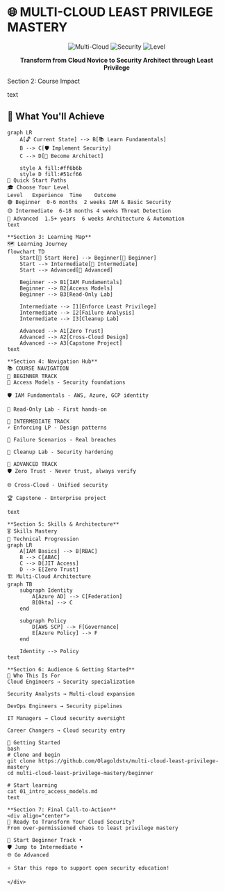 # 🌐 MULTI-CLOUD LEAST PRIVILEGE MASTERY

<div align="center">

![Multi-Cloud](https://img.shields.io/badge/AWS-Azure-GCP-orange?style=for-the-badge&logo=azure-pipelines)
![Security](https://img.shields.io/badge/Security-Enterprise-red?style=for-the-badge)
![Level](https://img.shields.io/badge/Beginner->Advanced-green?style=for-the-badge)

**Transform from Cloud Novice to Security Architect through Least Privilege**

</div>
Section 2: Course Impact

text
## 🎯 What You'll Achieve

```mermaid
graph LR
    A[🔓 Current State] --> B[📚 Learn Fundamentals]
    B --> C[🛡️ Implement Security]
    C --> D[🚀 Become Architect]
    
    style A fill:#ff6b6b
    style D fill:#51cf66
🚀 Quick Start Paths
🎓 Choose Your Level
Level	Experience	Time	Outcome
🟢 Beginner	0-6 months	2 weeks	IAM & Basic Security
🟡 Intermediate	6-18 months	4 weeks	Threat Detection
🔴 Advanced	1.5+ years	6 weeks	Architecture & Automation
text

**Section 3: Learning Map**
🗺️ Learning Journey
flowchart TD
    Start[🎯 Start Here] --> Beginner[📘 Beginner]
    Start --> Intermediate[📗 Intermediate] 
    Start --> Advanced[📕 Advanced]
    
    Beginner --> B1[IAM Fundamentals]
    Beginner --> B2[Access Models]
    Beginner --> B3[Read-Only Lab]
    
    Intermediate --> I1[Enforce Least Privilege]
    Intermediate --> I2[Failure Analysis]
    Intermediate --> I3[Cleanup Lab]
    
    Advanced --> A1[Zero Trust]
    Advanced --> A2[Cross-Cloud Design]
    Advanced --> A3[Capstone Project]
text

**Section 4: Navigation Hub**
📚 COURSE NAVIGATION
📘 BEGINNER TRACK
🔰 Access Models - Security foundations

🛡️ IAM Fundamentals - AWS, Azure, GCP identity

🧪 Read-Only Lab - First hands-on

📗 INTERMEDIATE TRACK
⚡ Enforcing LP - Design patterns

🚨 Failure Scenarios - Real breaches

🔧 Cleanup Lab - Security hardening

📕 ADVANCED TRACK
🛡️ Zero Trust - Never trust, always verify

🌐 Cross-Cloud - Unified security

🏆 Capstone - Enterprise project

text

**Section 5: Skills & Architecture**
🎖️ Skills Mastery
🔐 Technical Progression
graph LR
    A[IAM Basics] --> B[RBAC]
    B --> C[ABAC]
    C --> D[JIT Access]
    D --> E[Zero Trust]
🏗️ Multi-Cloud Architecture
graph TB
    subgraph Identity
        A[Azure AD] --> C[Federation]
        B[Okta] --> C
    end
    
    subgraph Policy
        D[AWS SCP] --> F[Governance]
        E[Azure Policy] --> F
    end
    
    Identity --> Policy
text

**Section 6: Audience & Getting Started**
👥 Who This Is For
Cloud Engineers → Security specialization

Security Analysts → Multi-cloud expansion

DevOps Engineers → Security pipelines

IT Managers → Cloud security oversight

Career Changers → Cloud security entry

🚀 Getting Started
bash
# Clone and begin
git clone https://github.com/Olagoldstx/multi-cloud-least-privilege-mastery
cd multi-cloud-least-privilege-mastery/beginner

# Start learning
cat 01_intro_access_models.md
text

**Section 7: Final Call-to-Action**
<div align="center">
🎯 Ready to Transform Your Cloud Security?
From over-permissioned chaos to least privilege mastery

🚀 Start Beginner Track •
🛡️ Jump to Intermediate •
🌐 Go Advanced

⭐ Star this repo to support open security education!

</div>
